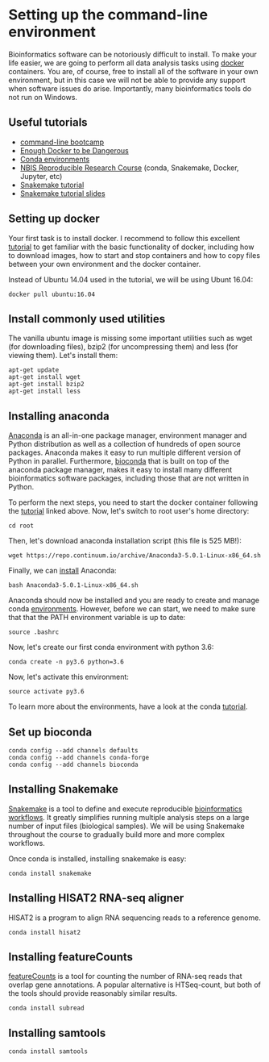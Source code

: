 # Setting up the command-line environment

Bioinformatics software can be notoriously difficult to install. To make your life easier, we are going to perform all data analysis tasks using [docker](https://www.docker.com/) containers. You are, of course, free to install all of the software in your own environment, but in this case we will not be able to provide any support when software issues do arise. Importantly, many bioinformatics tools do not run on Windows.

## Useful tutorials

 - [command-line bootcamp](http://rik.smith-unna.com/command_line_bootcamp/)
 - [Enough Docker to be Dangerous](http://seankross.com/2017/09/17/Enough-Docker-to-be-Dangerous.html)
 - [Conda environments](https://conda.io/docs/user-guide/tasks/manage-environments.html%29)
 - [NBIS Reproducible Research Course](http://nbis-reproducible-research.readthedocs.io/en/latest/) (conda, Snakemake, Docker, Jupyter, etc)
 - [Snakemake tutorial](https://snakemake.readthedocs.io/en/stable/tutorial/tutorial.html)
 - [Snakemake tutorial slides](http://slides.com/johanneskoester/snakemake-tutorial-2016#/)

## Setting up docker
Your first task is to install docker. I recommend  to follow this excellent [tutorial](http://seankross.com/2017/09/17/Enough-Docker-to-be-Dangerous.html) to get familiar with the basic functionality of docker, including how to download images, how to start and stop containers and how to copy files between your own environment and the docker container.

Instead of Ubuntu 14.04 used in the tutorial, we will be using Ubunt 16.04:

    docker pull ubuntu:16.04

## Install commonly used utilities
The vanilla ubuntu image is missing some important utilities such as wget (for downloading files), bzip2 (for uncompressing them) and less (for viewing them). 
Let's install them:

    apt-get update
    apt-get install wget
    apt-get install bzip2
    apt-get install less

## Installing anaconda
[Anaconda](https://www.anaconda.com/download) is an all-in-one package manager, environment manager and Python distribution as well as a collection of hundreds of open source packages. Anaconda makes it easy to run multiple different version of Python in parallel. Furthermore, [bioconda](https://bioconda.github.io/) that is built on top of the anaconda package manager, makes it easy to install many different bioinformatics software packages, including those that are not written in Python.

To perform the next steps, you need to start the docker container following the [tutorial](http://seankross.com/2017/09/17/Enough-Docker-to-be-Dangerous.html) linked above. Now, let's switch to root user's home directory:

    cd root
Then, let's download anaconda installation script (this file is 525 MB!):

	wget https://repo.continuum.io/archive/Anaconda3-5.0.1-Linux-x86_64.sh
Finally, we can [install](https://docs.anaconda.com/anaconda/install/linux) Anaconda:

	bash Anaconda3-5.0.1-Linux-x86_64.sh

Anaconda should now be installed and you are ready to create and manage conda [environments](https://conda.io/docs/user-guide/tasks/manage-environments.html). However, before we can start, we need to make sure that that the PATH environment variable is up to date:

	source .bashrc
Now, let's create our first conda environment with python 3.6:

	conda create -n py3.6 python=3.6
Now, let's activate this environment:

	source activate py3.6
To learn more about the environments, have a look at the conda [tutorial](https://conda.io/docs/user-guide/tasks/manage-environments.html).

## Set up bioconda

	conda config --add channels defaults
	conda config --add channels conda-forge
	conda config --add channels bioconda
	
## Installing Snakemake
[Snakemake](http://snakemake.readthedocs.io/en/latest/) is a tool to define and execute reproducible [bioinformatics workflows](https://academic.oup.com/bib/article/18/3/530/2562749). It greatly simplifies running multiple analysis steps on a large number of input files (biological samples). We will be using Snakemake throughout the course to gradually build more and more complex workflows.

Once conda is installed, installing snakemake is easy:

	conda install snakemake


## Installing HISAT2 RNA-seq aligner
HISAT2 is a program to align RNA sequencing reads to a reference genome.
	
	conda install hisat2

## Installing featureCounts
[featureCounts](http://subread.sourceforge.net/) is a tool for counting the number of RNA-seq reads that overlap gene annotations. A popular alternative is HTSeq-count, but both of the tools should provide reasonably similar results.

	conda install subread

## Installing samtools

	conda install samtools





<!--stackedit_data:
eyJoaXN0b3J5IjpbLTEwNjkyMTIxMDhdfQ==
-->
